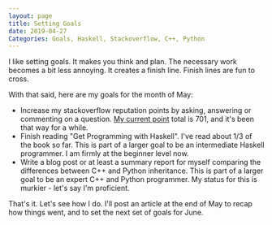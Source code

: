 ```yaml
---
layout: page
title: Setting Goals
date: 2019-04-27
Categories: Goals, Haskell, Stackoverflow, C++, Python
---
```

I like setting goals. It makes you think and plan. The necessary work becomes a bit less annoying. It creates a finish line. Finish lines are fun to cross.

With that said, here are my goals for the month of May:

- Increase my stackoverflow reputation points by asking, answering or commenting on a question. [My current point](https://stackoverflow.com/users/1870525/dannyhan12) total is 701, and it's been that way for a while.
- Finish reading "Get Programming with Haskell". I've read about 1/3 of the book so far. This is part of a larger goal to be an intermediate Haskell programmer. I am firmly at the beginner level now.
- Write a blog post or at least a summary report for myself comparing the differences between C++ and Python inheritance. This is part of a larger goal to be an expert C++ and Python programmer. My status for this is murkier - let's say I'm proficient.

That's it. Let's see how I do. I'll post an article at the end of May to recap how things went, and to set the next set of goals for June. 
